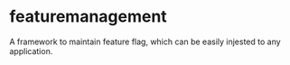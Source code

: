 # featuremanagement
A framework to maintain feature flag, which can be easily injested to any application.
